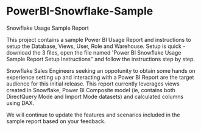 # PowerBI-Snowflake-Sample


Snowflake Usage Sample Report

This project contains a sample Power BI Usage Report and instructions to setup the Database, Views, User, Role and Warehouse.  Setup is quick - download the 3 files, open the file named 'Power BI Snowflake Usage Sample Report Setup Instructions" and follow the instructions step by step.  

Snowflake Sales Engineers seeking an oppotunity to obtain some hands on experience setting up and interacting with a Power BI Report are the target audience for this initial release.  This report currently leverages views created in Snowflake, Power BI Composite model (ie, contains both DirectQuery Mode and Import Mode datasets) and calculated columns using DAX.

We will continue to update the features and scenarios included in the sample report based on your feedback.
